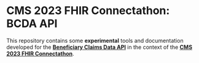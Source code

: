 # CMS 2023 FHIR Connectathon: BCDA API

This repository contains some **experimental** tools and documentation developed for the [**Beneficiary Claims Data API**](https://bcda.cms.gov/) in the context of the [**CMS 2023 FHIR Connectathon**](https://confluence.hl7.org/display/FHIR/CMS+2023+-+07+FHIR+Connectathon+4).
